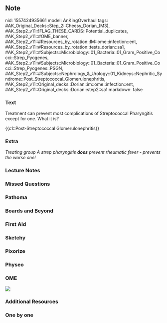 ## Note
nid: 1557424935661
model: AnKingOverhaul
tags: #AK_Original_Decks::Step_2::Cheesy_Dorian_(M3), #AK_Step2_v11::!FLAG_THESE_CARDS::Potential_duplicates, #AK_Step2_v11::#OME_banner, #AK_Step2_v11::#Resources_by_rotation::IM::ome::infection::ent, #AK_Step2_v11::#Resources_by_rotation::tests_dorian::sa1, #AK_Step2_v11::#Subjects::Microbiology::01_Bacteria::01_Gram_Positive_Cocci::Strep_Pyogenes, #AK_Step2_v11::#Subjects::Microbiology::01_Bacteria::01_Gram_Positive_Cocci::Strep_Pyogenes::PSGN, #AK_Step2_v11::#Subjects::Nephrology_&_Urology::01_Kidneys::Nephritic_Syndrome::Post_Streptococcal_Glomerulonephritis, #AK_Step2_v11::Original_decks::Dorian::im::ome::infection::ent, #AK_Step2_v11::Original_decks::Dorian::step2::sa1
markdown: false

### Text
Treatment can prevent most complications of Streptococcal
Pharyngitis except for one. What it is?
<div>
  {{c1::Post-Streptococcal Glomerulonephritis}}
</div>

### Extra
<div>
  <div>
    <i>Treating group A strep pharyngitis <b>does</b> prevent
    rheumatic fever - prevents the worse one!</i>
  </div>
</div>

### Lecture Notes


### Missed Questions


### Pathoma


### Boards and Beyond


### First Aid


### Sketchy


### Pixorize


### Physeo


### OME
<div class="ome-widget">
  <a href="https://onlinemeded.org?ref=anki"><img src=
  "_OME_AnkiFlashcards_General_3.png"></a>
</div>

### Additional Resources


### One by one

